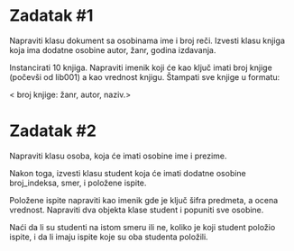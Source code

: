 # Zadatak #1

Napraviti klasu dokument sa osobinama ime i broj reči. Izvesti klasu knjiga koja ima dodatne osobine autor, žanr, godina
izdavanja.


Instancirati 10 knjiga. Napraviti imenik koji će kao ključ imati broj knjige (počevši od lib001) a kao vrednost knjigu.
Štampati sve knjige u formatu:


< broj knjige: žanr, autor, naziv.>


# Zadatak #2

Napraviti klasu osoba, koja će imati osobine ime i prezime.

Nakon toga, izvesti klasu student koja će imati dodatne osobine broj_indeksa, smer, i položene ispite.

Položene ispite napraviti kao imenik gde je ključ šifra predmeta, a ocena vrednost. Napraviti dva objekta klase student
i popuniti sve osobine.

Naći da li su studenti na istom smeru ili ne, koliko je koji student položio ispite, i da li imaju ispite koje su oba
studenta položili.
